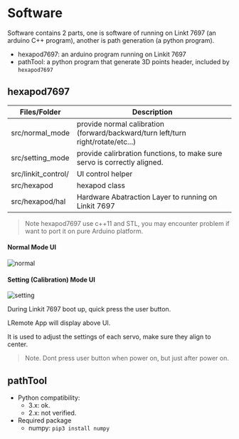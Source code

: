 # Software

Software contains 2 parts, one is software of running on Linkt 7697 (an arduino C++ program), another is path generation (a python program).

* hexapod7697: an arduino program running on Linkit 7697
* pathTool: a python program that generate 3D points header, included by `hexapod7697`

## hexapod7697

Files/Folder | Description |
------------ | ----------- |
src/normal_mode | provide normal calibration (forward/backward/turn left/turn right/rotate/etc...) |
src/setting_mode | provide calirbration functions, to make sure servo is correctly aligned. |
src/linkit_control/ | UI control helper |
src/hexapod | hexapod class |
src/hexapod/hal | Hardware Abatraction Layer to running on Linkit 7697 |

> Note hexapod7697 use c++11 and STL, you may encounter problem if want to port it on pure Arduino platform.

#### Normal Mode UI

![normal](files/normal_mode.png)


#### Setting (Calibration) Mode UI

![setting](files/setting_mode.png)

During Linkit 7697 boot up, quick press the user button. 

LRemote App will display above UI.

It is used to adjust the settings of each servo, make sure they align to center.

> Note. Dont press user button when power on, but just after power on.

## pathTool

* Python compatibility:
    * 3.x: ok.
    * 2.x: not verified. 
* Required package
    * numpy: `pip3 install numpy`



